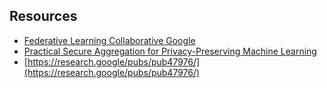 ## Resources
* [Federative Learning Collaborative Google](https://ai.googleblog.com/2017/04/federated-learning-collaborative.html)
* [Practical Secure Aggregation for Privacy-Preserving Machine Learning](https://eprint.iacr.org/2017/281.pdf)
* [https://research.google/pubs/pub47976/](https://research.google/pubs/pub47976/)
